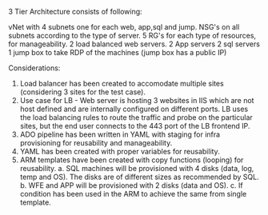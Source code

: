 3 Tier Architecture consists of following:

vNet with 4 subnets one for each web, app,sql and jump.
NSG's on all subnets according to the type of server. 
5 RG's for each type of resources, for manageability. 
2 load balanced web servers.
2 App servers
2 sql servers
1 jump box to take RDP of the machines (jump box has a public IP)


Considerations:
1. Load balancer has been created to accomodate multiple sites (considering 3 sites for the test case).
2. Use case for LB - Web server is hosting 3 websites in IIS which are not host defined and are internally configured on different ports. LB uses the load balancing rules to route the traffic and probe on the particular sites, but the end user connects to the 443 port of the LB frontend IP.
3. ADO pipeline has been written in YAML with staging for infra provisioning for reusability and manageability. 
4. YAML has been created with proper variables for reusability.
5. ARM templates have been created with copy functions (looping) for reusability. 
    a. SQL machines will be provisioned with 4 disks (data, log, temp and OS). The disks are of different sizes as recommended by SQL.
    b. WFE and APP will be provisioned with 2 disks (data and OS).
    c. If condition has been used in the ARM to achieve the same from single template. 
     




